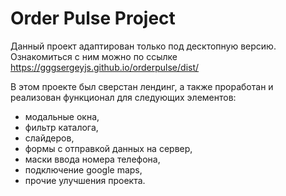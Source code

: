 # Order Pulse Project

Данный проект адаптирован только под десктопную версию.
Ознакомиться с ним можно по ссылке https://gggsergeyjs.github.io/orderpulse/dist/

В этом проекте был сверстан лендинг, а также проработан и реализован функционал для следующих элементов:

-   модальные окна,
-   фильтр каталога,
-   слайдеров,
-   формы с отправкой данных на сервер,
-   маски ввода номера телефона,
-   подключение google maps,
-   прочие улучшения проекта.
